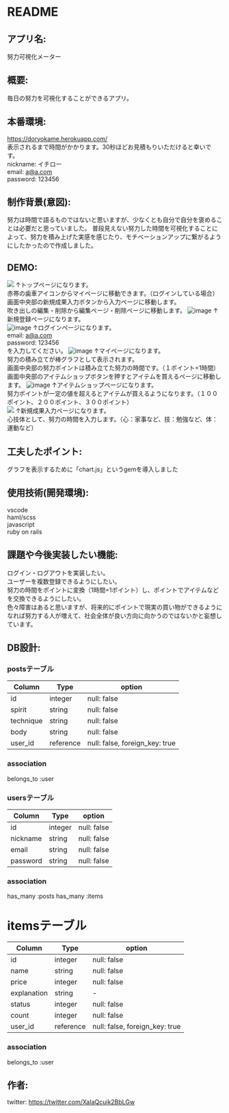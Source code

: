 # README

## アプリ名:  
努力可視化メーター

## 概要:  
毎日の努力を可視化することができるアプリ。

## 本番環境:  
https://doryokame.herokuapp.com/  
表示されるまで時間がかかります。30秒ほどお見積もりいただけると幸いです。  
nickname: イチロー  
email: a@a.com  
password: 123456

## 制作背景(意図):  
努力は時間で語るものではないと思いますが、少なくとも自分で自分を褒めることは必要だと思っていました。
普段見えない努力した時間を可視化することによって、努力を積み上げた実感を感じたり、モチベーションアップに繋がるようにしたかったので作成しました。

## DEMO:  
 ![](https://i.gyazo.com/16155085885d7b6bda860c12301010de.png)
↑トップページになります。  
赤帯の歯車アイコンからマイページに移動できます。（ログインしている場合）  
画面中央部の新規成果入力ボタンから入力ページに移動します。  
吹き出しの編集・削除から編集ページ・削除ページに移動します。
![image](https://user-images.githubusercontent.com/66244738/89706245-cae09f00-d99e-11ea-8eb4-f697197a9c6f.png)
↑新規登録ページになります。  
![image](https://user-images.githubusercontent.com/66244738/89706451-ba312880-d9a0-11ea-8cca-68e23d2e2411.png)
↑ログインページになります。  
email: a@a.com  
password: 123456  
を入力してください。
![image](https://user-images.githubusercontent.com/66244738/89706486-257afa80-d9a1-11ea-97d7-e6b22e33d41b.png)
↑マイページになります。  
努力の積み立てが棒グラフとして表示されます。  
画面中央部の努力ポイントは積み立てた努力の時間です。（１ポイント=1時間）  
画面中央部のアイテムショップボタンを押すとアイテムを買えるページに移動します。
![image](https://user-images.githubusercontent.com/66244738/89706514-65da7880-d9a1-11ea-9a3b-c0c1daee3767.png)
↑アイテムショップページになります。  
努力ポイントが一定の値を超えるとアイテムが買えるようになります。（１００ポイント、２００ポイント、３００ポイント）    
![](https://i.gyazo.com/3281e1ead38bb17ee0ee6f074a001467.png)
↑新規成果入力ページになります。  
心技体として、努力の時間を入力します。（心：家事など、技：勉強など、体：運動など）

## 工夫したポイント:  
グラフを表示するために「chart.js」というgemを導入しました

## 使用技術(開発環境):  
vscode  
haml/scss  
javascript  
ruby on rails  

## 課題や今後実装したい機能:  
ログイン・ログアウトを実装したい。  
ユーザーを複数登録できるようにしたい。  
努力の時間をポイントに変換（1時間=1ポイント）し、ポイントでアイテムなどを交換できるようにしたい。  
色々障害はあると思いますが、将来的にポイントで現実の買い物ができるようになれば努力する人が増えて、社会全体が良い方向に向かうのではないかと妄想しています。

## DB設計:  
### postsテーブル
|Column|Type|option|
|------|----|------|
|id|integer|null: false|
|spirit|string|null: false|
|technique|string|null: false|
|body|string|null: false|
|user_id|reference|null: false, foreign_key: true|
### association
belongs_to :user
### usersテーブル
|Column|Type|option|
|------|----|------|
|id|integer|null: false|
|nickname|string|null: false|
|email|string|null: false|
|password|string|null: false|
### association
has_many :posts
has_many :items
# itemsテーブル
|Column|Type|option|
|------|----|------|
|id|integer|null: false|
|name|string|null: false|
|price|integer|null: false|
|explanation|string|-|
|status|integer|null: false|
|count|integer|null: false|
|user_id|reference|null: false, foreign_key: true|
### association
belongs_to :user

## 作者:  
twitter: https://twitter.com/XaIaQcuik2BbLGw
